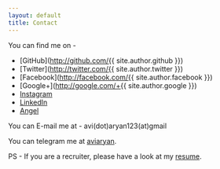 ```yaml
---
layout: default
title: Contact
---
```


You can find me on -  

* [GitHub](http://github.com/{{ site.author.github }})
* [Twitter](http://twitter.com/{{ site.author.twitter }})
* [Facebook](http://facebook.com/{{ site.author.facebook }})
* [Google+](http://google.com/+{{ site.author.google }})
* [Instagram](https://www.instagram.com/aviaryan123/)
* [LinkedIn](https://in.linkedin.com/in/aviaryan)
* [Angel](https://angel.co/aviaryan)

You can E-mail me at - avi(dot)aryan123(at)gmail

You can telegram me at [aviaryan](http://telegram.me/aviaryan).

PS - If you are a recruiter, please have a look at my [resume](https://drive.google.com/open?id=0B1I7ETQXT-TFR3NBQVVwazhnb2c).
